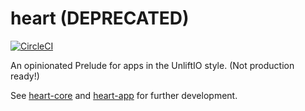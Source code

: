 # heart (DEPRECATED)

[![CircleCI](https://circleci.com/gh/ejconlon/heart/tree/master.svg?style=svg)](https://circleci.com/gh/ejconlon/heart/tree/master)

An opinionated Prelude for apps in the UnliftIO style. (Not production ready!)

See [heart-core](https://github.com/ejconlon/heart-core) and [heart-app](https://github.com/ejconlon/heart-app) for further development.
